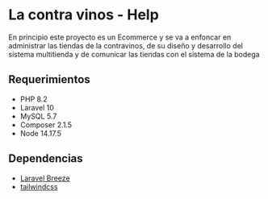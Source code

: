 # La contra vinos - Help
En principio este proyecto es un Ecommerce y se va a enfoncar en administrar las tiendas de la contravinos, de su diseño y desarrollo del sistema multitienda y de comunicar las tiendas con el sistema de la bodega

## Requerimientos
- PHP 8.2
- Laravel 10
- MySQL 5.7
- Composer 2.1.5
- Node 14.17.5

## Dependencias
- [Laravel Breeze](https://laravel.com)
- [tailwindcss](https://tailwindcss.com)